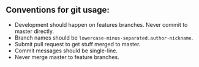 Conventions for git usage:
--------------------------
- Development should happen on features branches. Never commit to master directly.
- Branch names should be `lowercase-minus-separated.author-nickname`.
- Submit pull request to get stuff merged to master.
- Commit messages should be single-line.
- Never merge master to feature branches.
